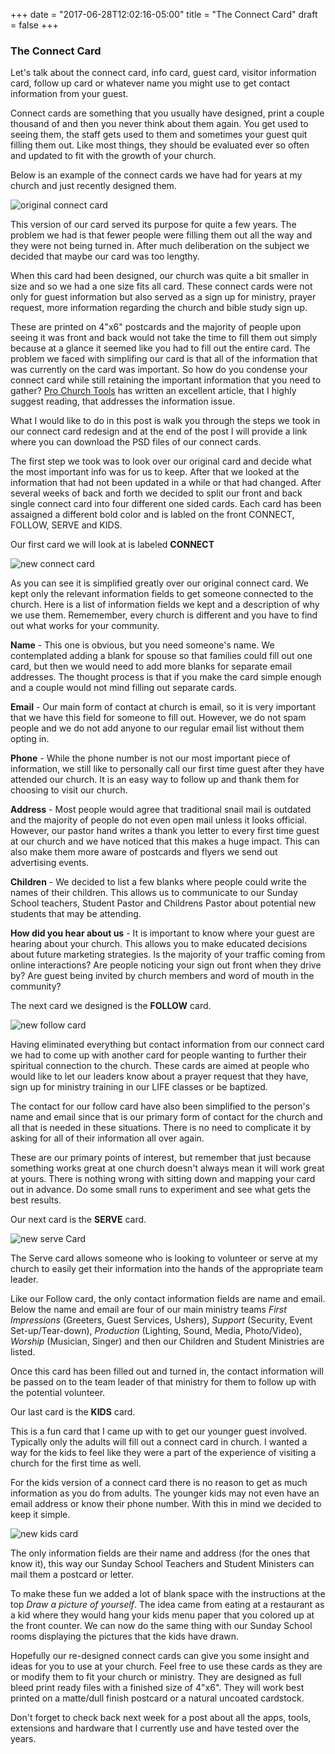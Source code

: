 +++
date = "2017-06-28T12:02:16-05:00"
title = "The Connect Card"
draft = false
+++

### The Connect Card

Let's talk about the connect card, info card, guest card, visitor information card, follow up card or whatever name you might use to get contact information from your guest.

Connect cards are something that you usually have designed, print a couple thousand of and then you never think about them again. You get used to seeing them, the staff gets used to them and sometimes your guest quit filling them out. Like most things, they should be evaluated ever so often and updated to fit with the growth of your church.

Below is an example of the connect cards we have had for years at my church and just recently designed them.

![original connect card](img/connectcardold.jpg)

This version of our card served its purpose for quite a few years. The problem we had is that fewer people were filling them out all the way and they were not being turned in. After much deliberation on the subject we decided that maybe our card was too lengthy.

When this card had been designed, our church was quite a bit smaller in size and so we had a one size fits all card. These connect cards were not only for guest information but also served as a sign up for ministry, prayer request, more information regarding the church and bible study sign up.

These are printed on 4"x6" postcards and the majority of people upon seeing it was front and back would not take the time to fill them out simply because at a glance it seemed like you had to fill out the entire card. The problem we faced with simplifing our card is that all of the information that was currently on the card was important. So how do you condense your connect card while still retaining the important information that you need to gather? [Pro Church Tools](https://prochurchtools.com/perfect-church-connection-card-examples/ "Pro Church Tools") has written an excellent article, that I highly suggest reading, that addresses the information issue.

What I would like to do in this post is walk you through the steps we took in our connect card redesign and at the end of the post I will provide a link where you can download the PSD files of our connect cards.

The first step we took was to look over our original card and decide what the most important info was for us to keep. After that we looked at the information that had not been updated in a while or that had changed. After several weeks of back and forth we decided to split our front and back single connect card into four different one sided cards. Each card has been assaigned a different bold color and is labled on the front CONNECT, FOLLOW, SERVE and KIDS.

Our first card we will look at is labeled **CONNECT**

![new connect card](img/connectcardnew.jpg)

As you can see it is simplified greatly over our original connect card. We kept only the relevant information fields to get someone connected to the church. Here is a list of information fields we kept and a description of why we use them. Rememember, every church is different and you have to find out what works for your community.

**Name** - This one is obvious, but you need someone's name. We contemplated adding a blank for spouse so that families could fill out one card, but then we would need to add more blanks for separate email addresses. The thought process is that if you make the card simple enough and a couple would not mind filling out separate cards.

**Email** - Our main form of contact at church is email, so it is very important that we have this field for someone to fill out. However, we do not spam people and we do not add anyone to our regular email list without them opting in.

**Phone** - While the phone number is not our most important piece of information, we still like to personally call our first time guest after they have attended our church. It is an easy way to follow up and thank them for choosing to visit our church.

**Address** - Most people would agree that traditional snail mail is outdated and the majority of people do not even open mail unless it looks official. However, our pastor hand writes a thank you letter to every first time guest at our church and we have noticed that this makes a huge impact. This can also make them more aware of postcards and flyers we send out advertising events.

**Children** - We decided to list a few blanks where people could write the names of their children. This allows us to communicate to our Sunday School teachers, Student Pastor and Childrens Pastor about potential new students that may be attending.

**How did you hear about us** - It is important to know where your guest are hearing about your church. This allows you to make educated decisions about future marketing strategies. Is the majority of your traffic coming from online interactions? Are people noticing your sign out front when they drive by? Are guest being invited by church members and word of mouth in the community?

The next card we designed is the **FOLLOW** card.

![new follow card](img/connectcardfollow.jpg)

Having eliminated everything but contact information from our connect card we had to come up with another card for people wanting to further their spiritual connection to the church. These cards are aimed at people who would like to let our leaders know about a prayer request that they have, sign up for ministry training in our LIFE classes or be baptized.

The contact for our follow card have also been simplified to the person's name and email since that is our primary form of contact for the church and all that is needed in these situations. There is no need to complicate it by asking for all of their information all over again.

These are our primary points of interest, but remember that just because something works great at one church doesn't always mean it will work great at yours. There is nothing wrong with sitting down and mapping your card out in advance. Do some small runs to experiment and see what gets the best results.

Our next card is the **SERVE** card.

![new serve Card](img/connectcardserve.jpg)

The Serve card allows someone who is looking to volunteer or serve at my church to easily get their information into the hands of the appropriate team leader.

Like our Follow card, the only contact information fields are name and email. Below the name and email are four of our main ministry teams *First Impressions* (Greeters, Guest Services, Ushers), *Support* (Security, Event Set-up/Tear-down), *Production* (Lighting, Sound, Media, Photo/Video), *Worship* (Musician, Singer) and then our Children and Student Ministries are listed.

Once this card has been filled out and turned in, the contact information will be passed on to the team leader of that ministry for them to follow up with the potential volunteer.

Our last card is the **KIDS** card.

This is a fun card that I came up with to get our younger guest involved. Typically only the adults will fill out a connect card in church. I wanted a way for the kids to feel like they were a part of the experience of visiting a church for the first time as well.

For the kids version of a connect card there is no reason to get as much information as you do from adults. The younger kids may not even have an email address or know their phone number. With this in mind we decided to keep it simple.

![new kids card](img/connectcardkids.jpg)

The only information fields are their name and address (for the ones that know it), this way our Sunday School Teachers and Student Ministers can mail them a postcard or letter.

To make these fun we added a lot of blank space with the instructions at the top *Draw a picture of yourself*. The idea came from eating at a restaurant as a kid where they would hang your kids menu paper that you colored up at the front counter. We can now do the same thing with our Sunday School rooms displaying the pictures that the kids have drawn.

Hopefully our re-designed connect cards can give you some insight and ideas for you to use at your church. Feel free to use these cards as they are or modify them to fit your church or ministry. They are designed as full bleed print ready files with a finished size of 4"x6". They will work best printed on a matte/dull finish postcard or a natural uncoated cardstock.

Don't forget to check back next week for a post about all the apps, tools, extensions and hardware that I currently use and have tested over the years.
